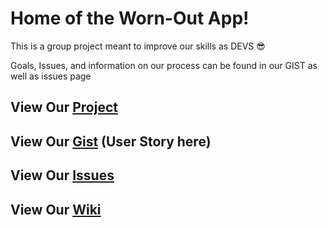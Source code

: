 # Home of the Worn-Out App!

This is a group project meant to improve our skills as DEVS 😎

Goals, Issues, and information on our process can be found in our GIST as well as issues page

## View Our [Project](https://github.com/users/FlameRender/projects/1) 
## View Our [Gist](https://gist.github.com/FlameRender/bea3fca3546f3b9422d55f65feda8669#feature-goals) (User Story here)
## View Our [Issues](https://github.com/FlameRender/worn-out/issues)
## View Our [Wiki](https://github.com/FlameRender/worn-out/wiki)



